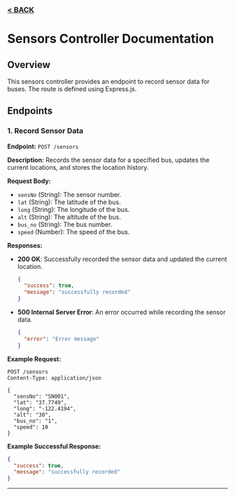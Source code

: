 ### [< BACK](../readme.md)
# Sensors Controller Documentation

## Overview
This sensors controller provides an endpoint to record sensor data for buses. The route is defined using Express.js.

## Endpoints

### 1. Record Sensor Data
**Endpoint:** `POST /sensors`

**Description:** Records the sensor data for a specified bus, updates the current locations, and stores the location history.

**Request Body:**
- `sensNo` (String): The sensor number.
- `lat` (String): The latitude of the bus.
- `long` (String): The longitude of the bus.
- `alt` (String): The altitude of the bus.
- `bus_no` (String): The bus number.
- `speed` (Number): The speed of the bus.

**Responses:**
- **200 OK**: Successfully recorded the sensor data and updated the current location.
  ```json
  {
    "success": true,
    "message": "successfully recorded"
  }
  ```
- **500 Internal Server Error**: An error occurred while recording the sensor data.
  ```json
  {
    "error": "Error message"
  }
  ```

**Example Request:**
```http
POST /sensors
Content-Type: application/json

{
  "sensNo": "SN001",
  "lat": "37.7749",
  "long": "-122.4194",
  "alt": "30",
  "bus_no": "1",
  "speed": 10
}
```

**Example Successful Response:**
```json
{
  "success": true,
  "message": "successfully recorded"
}
```

---